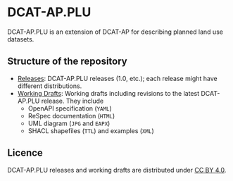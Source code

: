 # DCAT-AP.PLU

DCAT-AP.PLU is an extension of DCAT-AP for describing planned land use datasets.

## Structure of the repository

- [Releases](./releases/): DCAT-AP.PLU releases (1.0, etc.); each release might have different distributions.
- [Working Drafts](./drafts/): Working drafts including revisions to the latest DCAT-AP.PLU release. They include
    - OpenAPI specification (`YAML`)
    - ReSpec documentation (`HTML`)
    - UML diagram (`JPG` and `EAPX`)
    - SHACL shapefiles (`TTL`) and examples (`XML`)

## Licence

DCAT-AP.PLU releases and working drafts are distributed under [CC BY 4.0](https://creativecommons.org/licenses/by/4.0/).
